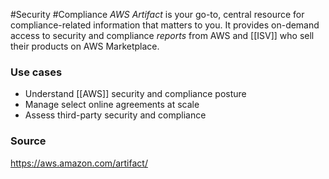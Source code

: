 #Security #Compliance 
*AWS Artifact* is your go-to, central resource for compliance-related information that matters to you. It provides on-demand access to security and compliance *reports* from AWS and [[ISV]] who sell their products on AWS Marketplace.
### Use cases
* Understand [[AWS]] security and compliance posture
* Manage select online agreements at scale
* Assess third-party security and compliance
### Source
https://aws.amazon.com/artifact/